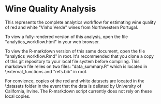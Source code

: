 # Wine Quality Analysis

This represents the complete analytics workflow for estimating wine quality of red and white "Vinho Verde" wines from Northwestern Portugal.

To view a fully-rendered version of this analysis, open the file "analytics_workflow.html" in your web browser.

To view the R-markdown version of this same document, open the file "analytics_workflow.Rmd" in root. It's recommended that you clone a copy of this git repository to your local file system before compiling. This markdown file relies on two files: "data_summary.R" which is located in  \external_functions and "refs.bib" in root.

For convience, copies of the red and white datasets are located in the \datasets folder in the event that the data is delisted by University of California, Irvine. The R-markdown script currently does not rely on these local copies.
